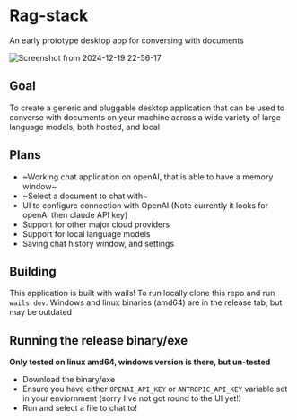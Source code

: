 # Rag-stack
An early prototype desktop app for conversing with documents

![Screenshot from 2024-12-19 22-56-17](https://github.com/user-attachments/assets/247161ce-a273-44a5-9740-3ffe4f23351b)


## Goal
To create a generic and pluggable desktop application that can be used to converse with documents on your machine
across a wide variety of large language models, both hosted, and local


## Plans

- ~Working chat application on openAI, that is able to have a memory window~
- ~Select a document to chat with~
- UI to configure connection with OpenAI (Note currently it looks for openAI then claude API key)
- Support for other major cloud providers
- Support for local language models
- Saving chat history window, and settings

## Building

This application is built with wails! To run locally clone this repo and run `wails dev`.
Windows and linux binaries (amd64) are in the release tab, but may be outdated

## Running the release binary/exe
**Only tested on linux amd64, windows version is there, but un-tested**
- Download the binary/exe
- Ensure you have either `OPENAI_API_KEY` or `ANTROPIC_API_KEY` variable set in your enviornment (sorry I've not got round to the UI yet!)
- Run and select a file to chat to!
